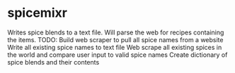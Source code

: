 # spicemixr
Writes spice blends to a text file. Will parse the web for recipes containing the items.
TODO:
Build web scraper to pull all spice names from a website
Write all existing spice names to text file
Web scrape all existing spices in the world and compare user input to valid spice names
Create dictionary of spice blends and their contents
